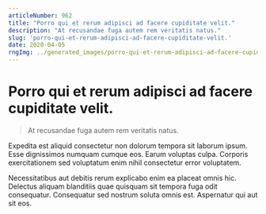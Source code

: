 ```yaml
---
articleNumber: 962
title: "Porro qui et rerum adipisci ad facere cupiditate velit."
description: "At recusandae fuga autem rem veritatis natus."
slug: 'porro-qui-et-rerum-adipisci-ad-facere-cupiditate-velit.'
date: 2020-04-05
rngImg: ../generated_images/porro-qui-et-rerum-adipisci-ad-facere-cupiditate-velit..jpg
---
```


# Porro qui et rerum adipisci ad facere cupiditate velit.

> At recusandae fuga autem rem veritatis natus.

Expedita est aliquid consectetur non dolorum tempora sit laborum ipsum. Esse dignissimos numquam cumque eos. Earum voluptas culpa. Corporis exercitationem sed voluptatum enim nihil consectetur error voluptatem.
 Necessitatibus aut debitis rerum explicabo enim ea placeat omnis hic. Delectus aliquam blanditiis quae quisquam sit tempora fuga odit consequatur. Consequatur sed nostrum soluta omnis est. Aspernatur qui aut sit eos.
